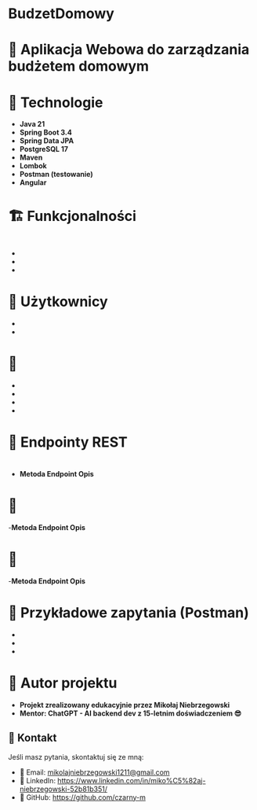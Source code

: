 # BudzetDomowy

# 📘 Aplikacja Webowa do zarządzania budżetem domowym


# 🚀 Technologie
- **Java 21**
- **Spring Boot 3.4**
- **Spring Data JPA**
- **PostgreSQL 17**
- **Maven**
- **Lombok**
- **Postman (testowanie)**
- **Angular**

# 🏗️ Funkcjonalności
# 
 - 
 - 
 - 
# 👤 Użytkownicy
 - 
 - 
# 🔄 
 - 
 - 
 - 
 - 
# 🔌 Endpointy REST
# 
- **Metoda	Endpoint	Opis**

# 👤 
-**Metoda	Endpoint	Opis**

# 🔄 
-**Metoda	Endpoint	Opis**

  
# 🧪 Przykładowe zapytania (Postman)
- 

- 

- 

# 🧠 Autor projektu
- **Projekt zrealizowany edukacyjnie przez Mikołaj Niebrzegowski** 
- **Mentor: ChatGPT - AI backend dev z 15-letnim doświadczeniem 😎**

 ## 📩 Kontakt
Jeśli masz pytania, skontaktuj się ze mną:
- 📧 Email: mikolajniebrzegowski1211@gmail.com
- 💼 LinkedIn: https://www.linkedin.com/in/miko%C5%82aj-niebrzegowski-52b81b351/
- 🔗 GitHub: https://github.com/czarny-m


